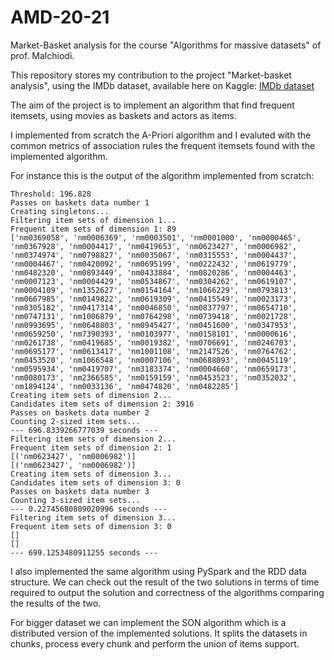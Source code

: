 # AMD-20-21
Market-Basket analysis for the course  "Algorithms for massive datasets" of prof. Malchiodi.

This repository stores my contribution to the project "Market-basket analysis", using the IMDb dataset, available here on Kaggle:
[IMDb dataset](https://www.kaggle.com/ashirwadsangwan/imdb-dataset)

The aim of the project is to implement an algorithm that find frequent itemsets, using movies as baskets and actors as items.

I implemented from scratch the A-Priori algorithm and I evaluted with the common metrics of association rules the frequent itemsets found with the implemented algorithm.

For instance this is the output of the algorithm implemented from scratch:
```
Threshold: 196.828
Passes on baskets data number 1
Creating singletons...
Filtering item sets of dimension 1...
Frequent item sets of dimension 1: 89
['nm0369058', 'nm0006369', 'nm0003501', 'nm0001000', 'nm0000465', 'nm0367928', 'nm0004417', 'nm0419653', 'nm0623427', 'nm0006982', 'nm0374974', 'nm0798827', 'nm0035067', 'nm0315553', 'nm0004437', 'nm0004467', 'nm0420092', 'nm0695199', 'nm0222432', 'nm0619779', 'nm0482320', 'nm0893449', 'nm0433884', 'nm0820286', 'nm0004463', 'nm0007123', 'nm0004429', 'nm0534867', 'nm0304262', 'nm0619107', 'nm0004109', 'nm1352627', 'nm0154164', 'nm1066229', 'nm0793813', 'nm0667985', 'nm0149822', 'nm0619309', 'nm0415549', 'nm0023173', 'nm0305182', 'nm0417314', 'nm0046850', 'nm0837797', 'nm0654710', 'nm0747131', 'nm1006879', 'nm0764298', 'nm0739418', 'nm0021728', 'nm0993695', 'nm0648803', 'nm0945427', 'nm0451600', 'nm0347953', 'nm0659250', 'nm7390393', 'nm0103977', 'nm0158101', 'nm0000616', 'nm0261738', 'nm0419685', 'nm0019382', 'nm0706691', 'nm0246703', 'nm0695177', 'nm0613417', 'nm1001108', 'nm2147526', 'nm0764762', 'nm0453520', 'nm1066548', 'nm0007106', 'nm0688093', 'nm0045119', 'nm0595934', 'nm0419707', 'nm3183374', 'nm0004660', 'nm0659173', 'nm0080173', 'nm2366585', 'nm0159159', 'nm0453523', 'nm0352032', 'nm1894124', 'nm0033136', 'nm0474820', 'nm0482285']
Creating item sets of dimension 2...
Candidates item sets of dimension 2: 3916
Passes on baskets data number 2
Counting 2-sized item sets...
--- 696.8339266777039 seconds ---
Filtering item sets of dimension 2...
Frequent item sets of dimension 2: 1
[('nm0623427', 'nm0006982')]
[('nm0623427', 'nm0006982')]
Creating item sets of dimension 3...
Candidates item sets of dimension 3: 0
Passes on baskets data number 3
Counting 3-sized item sets...
--- 0.22745680809020996 seconds ---
Filtering item sets of dimension 3...
Frequent item sets of dimension 3: 0
[]
[]
--- 699.1253480911255 seconds ---
```

I also implemented the same algorithm using PySpark and the RDD data structure. We can check out the result of the two solutions in terms of time required to output the solution and correctness of the algorithms comparing the results of the two.

For bigger dataset we can implement the SON algorithm which is a distributed version of the implemented solutions. It splits the datasets in chunks, process every chunk and perform the union of items support.
